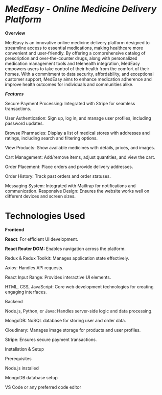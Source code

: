 # *******************MedEasy - Online Medicine Delivery Platform*******************

 ********Overview********

MedEasy is an innovative online medicine delivery platform designed to streamline access to essential medications, making healthcare more convenient and user-friendly. By offering a comprehensive catalog of prescription and over-the-counter drugs, along with personalized medication management tools and telehealth integration, MedEasy empowers users to take control of their health from the comfort of their homes. With a commitment to data security, affordability, and exceptional customer support, MedEasy aims to enhance medication adherence and improve health outcomes for individuals and communities alike.

***Features***

Secure Payment Processing: Integrated with Stripe for seamless transactions.

User Authentication: Sign up, log in, and manage user profiles, including password updates.

Browse Pharmacies: Display a list of medical stores with addresses and ratings, including search and filtering options.

View Products: Show available medicines with details, prices, and images.

Cart Management: Add/remove items, adjust quantities, and view the cart.

Order Placement: Place orders and provide delivery addresses.

Order History: Track past orders and order statuses.

Messaging System: Integrated with Mailtrap for notifications and communication.
Responsive Design: Ensures the website works well on different devices and screen sizes.


# Technologies Used
****Frontend****

**React:** For efficient UI development.

**React Router DOM:** Enables navigation across the platform.

Redux & Redux Toolkit: Manages application state effectively.

Axios: Handles API requests.

React Input Range: Provides interactive UI elements.

HTML, CSS, JavaScript: Core web development technologies for creating engaging interfaces.

Backend

Node.js, Python, or Java: Handles server-side logic and data processing.

MongoDB: NoSQL database for storing user and order data.

Cloudinary: Manages image storage for products and user profiles.

Stripe: Ensures secure payment transactions.

Installation & Setup

Prerequisites

Node.js installed

MongoDB database setup

VS Code or any preferred code editor
